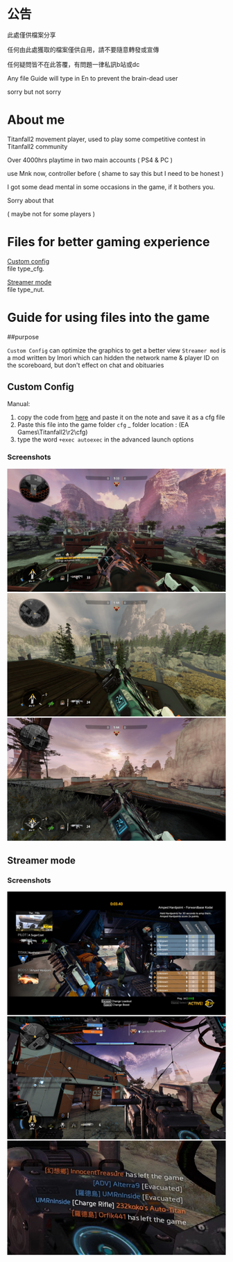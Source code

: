 # 公告

此處僅供檔案分享

任何由此處獲取的檔案僅供自用，請不要隨意轉發或宣傳

任何疑問皆不在此答覆，有問題一律私訊b站或dc

Any file Guide will type in En to prevent the brain-dead user

sorry but not sorry

# About me

Titanfall2 movement player, used to play some competitive contest in Titanfall2 community

Over 4000hrs playtime in two main accounts ( PS4 & PC )

use Mnk now, controller before ( shame to say this but I need to be honest )

I got some dead mental in some occasions in the game, if it bothers you.  

Sorry about that

( maybe not for some players )

# Files for better gaming experience

[Custom config](https://github.com/zinklan/secret-spot/blob/main/CODES/config)  
file type_cfg.

[Streamer mode](https://github.com/zinklan/secret-spot/blob/main/CODES/cl_scoreboard_mp)  
file type_nut.

# Guide for using files into the game
##purpose

`Custom Config` can optimize the graphics to get a better view
`Streamer mod` is a mod written by Imori which can hidden the network name & player ID on the scoreboard, but don't effect on chat and obituaries


## Custom Config
 
 Manual:
  1) copy the code from [here](https://github.com/zinklan/secret-spot/blob/main/CODES/config) and paste it on the note and save it as a cfg file 
  2) Paste this file into the game folder `cfg`  _   folder location : (EA Games\Titanfall2\r2\cfg)
  3) type the word `+exec autoexec` in the advanced launch options
### Screenshots
![image](https://github.com/zinklan/secret-spot/blob/main/IMAGES/Titanfall%202-09-25-2023%2020-46-00-920.jpeg)
![image](https://github.com/zinklan/secret-spot/blob/main/IMAGES/Titanfall%202-09-25-2023%2020-47-56-413.jpeg)
![image](https://github.com/zinklan/secret-spot/blob/main/IMAGES/Titanfall%202-09-25-2023%2020-50-27-345.jpeg)
## Streamer mode  
### Screenshots
![image](https://github.com/zinklan/secret-spot/blob/main/IMAGES/Titanfall%202-09-25-2023%2021-40-36-666.jpeg)
![image](https://github.com/zinklan/secret-spot/blob/main/IMAGES/Titanfall%202-09-25-2023%2021-50-00-844.jpeg)
![image](https://github.com/zinklan/secret-spot/blob/main/IMAGES/Titanfall%202-09-25-2023%2021-50-30-908.jpeg)
